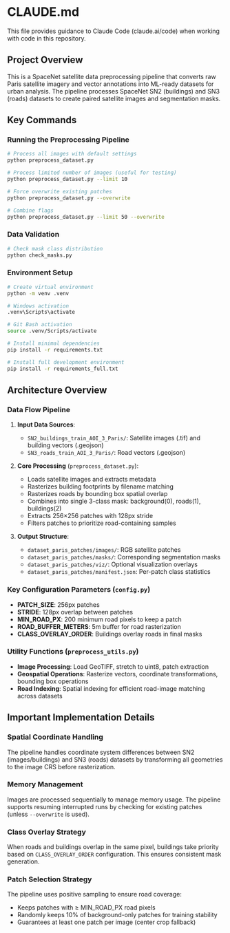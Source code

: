 # CLAUDE.md

This file provides guidance to Claude Code (claude.ai/code) when working with code in this repository.

## Project Overview
This is a SpaceNet satellite data preprocessing pipeline that converts raw Paris satellite imagery and vector annotations into ML-ready datasets for urban analysis. The pipeline processes SpaceNet SN2 (buildings) and SN3 (roads) datasets to create paired satellite images and segmentation masks.

## Key Commands

### Running the Preprocessing Pipeline
```bash
# Process all images with default settings
python preprocess_dataset.py

# Process limited number of images (useful for testing)
python preprocess_dataset.py --limit 10

# Force overwrite existing patches
python preprocess_dataset.py --overwrite

# Combine flags
python preprocess_dataset.py --limit 50 --overwrite
```

### Data Validation
```bash
# Check mask class distribution
python check_masks.py
```

### Environment Setup
```bash
# Create virtual environment
python -m venv .venv

# Windows activation
.venv\Scripts\activate

# Git Bash activation
source .venv/Scripts/activate

# Install minimal dependencies
pip install -r requirements.txt

# Install full development environment
pip install -r requirements_full.txt
```

## Architecture Overview

### Data Flow Pipeline
1. **Input Data Sources**:
   - `SN2_buildings_train_AOI_3_Paris/`: Satellite images (.tif) and building vectors (.geojson)
   - `SN3_roads_train_AOI_3_Paris/`: Road vectors (.geojson)

2. **Core Processing** (`preprocess_dataset.py`):
   - Loads satellite images and extracts metadata
   - Rasterizes building footprints by filename matching
   - Rasterizes roads by bounding box spatial overlap
   - Combines into single 3-class mask: background(0), roads(1), buildings(2)
   - Extracts 256×256 patches with 128px stride
   - Filters patches to prioritize road-containing samples

3. **Output Structure**:
   - `dataset_paris_patches/images/`: RGB satellite patches
   - `dataset_paris_patches/masks/`: Corresponding segmentation masks
   - `dataset_paris_patches/viz/`: Optional visualization overlays
   - `dataset_paris_patches/manifest.json`: Per-patch class statistics

### Key Configuration Parameters (`config.py`)
- **PATCH_SIZE**: 256px patches
- **STRIDE**: 128px overlap between patches
- **MIN_ROAD_PX**: 200 minimum road pixels to keep a patch
- **ROAD_BUFFER_METERS**: 5m buffer for road rasterization
- **CLASS_OVERLAY_ORDER**: Buildings overlay roads in final masks

### Utility Functions (`preprocess_utils.py`)
- **Image Processing**: Load GeoTIFF, stretch to uint8, patch extraction
- **Geospatial Operations**: Rasterize vectors, coordinate transformations, bounding box operations
- **Road Indexing**: Spatial indexing for efficient road-image matching across datasets

## Important Implementation Details

### Spatial Coordinate Handling
The pipeline handles coordinate system differences between SN2 (images/buildings) and SN3 (roads) datasets by transforming all geometries to the image CRS before rasterization.

### Memory Management
Images are processed sequentially to manage memory usage. The pipeline supports resuming interrupted runs by checking for existing patches (unless `--overwrite` is used).

### Class Overlay Strategy
When roads and buildings overlap in the same pixel, buildings take priority based on `CLASS_OVERLAY_ORDER` configuration. This ensures consistent mask generation.

### Patch Selection Strategy
The pipeline uses positive sampling to ensure road coverage:
- Keeps patches with ≥ MIN_ROAD_PX road pixels
- Randomly keeps 10% of background-only patches for training stability
- Guarantees at least one patch per image (center crop fallback)